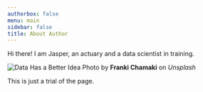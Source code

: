 ```yaml
---
authorbox: false
menu: main
sidebar: false
title: About Author
---
```


Hi there! I am Jasper, an actuary and a data scientist in training.

![Data Has a Better Idea](/./about_files/image_data.jpg)
Photo by **Franki Chamaki** on *Unsplash*

This is just a trial of the page.

